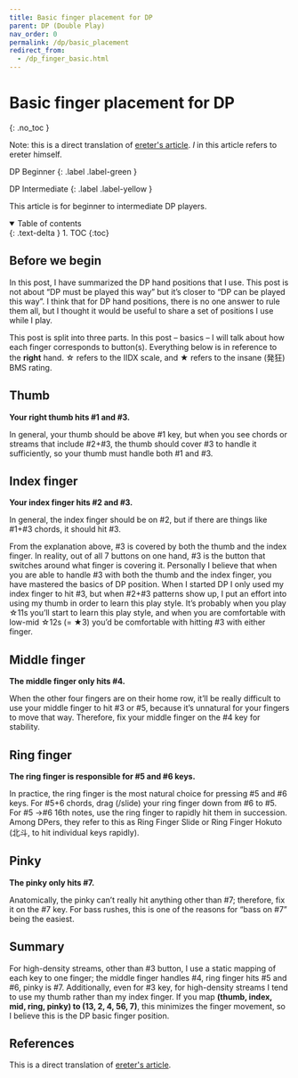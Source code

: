 ```yaml
---
title: Basic finger placement for DP
parent: DP (Double Play)
nav_order: 0
permalink: /dp/basic_placement
redirect_from:
  - /dp_finger_basic.html
---
```


# Basic finger placement for DP
{: .no_toc }

Note: this is a direct translation of [ereter's article](https://ereterblog.wordpress.com/2016/11/19/dp-%EC%86%90%EB%B0%B0%EC%B9%98-%EA%B8%B0%EB%B3%B8%ED%8E%B8/). *I* in this article refers to ereter himself.

DP Beginner
{: .label .label-green }

DP Intermediate
{: .label .label-yellow }

This article is for beginner to intermediate DP players.

<details open markdown="block">
  <summary>
    Table of contents
  </summary>
  {: .text-delta }
1. TOC
{:toc}
</details>

## Before we begin

In this post, I have summarized the DP hand positions that I use. This post is not about “DP must be played this way” but it’s closer to “DP can be played this way”. I think that for DP hand positions, there is no one answer to rule them all, but I thought it would be useful to share a set of positions I use while I play.

This post is split into three parts. In this post – basics – I will talk about how each finger corresponds to button(s). Everything below is in reference to the **right** hand. ☆ refers to the IIDX scale, and ★ refers to the insane (発狂) BMS rating.

## Thumb

**Your right thumb hits #1 and #3.**

In general, your thumb should be above #1 key, but when you see chords or streams that include #2+#3, the thumb should cover #3 to handle it sufficiently, so your thumb must handle both #1 and #3.

## Index finger

**Your index finger hits #2 and #3.**

In general, the index finger should be on #2, but if there are things like #1+#3 chords, it should hit #3.

From the explanation above, #3 is covered by both the thumb and the index finger. In reality, out of all 7 buttons on one hand, #3 is the button that switches around what finger is covering it. Personally I believe that when you are able to handle #3 with both the thumb and the index finger, you have mastered the basics of DP position. When I started DP I only used my index finger to hit #3, but when #2+#3 patterns show up, I put an effort into using my thumb in order to learn this play style. It’s probably when you play ☆11s you’ll start to learn this play style, and when you are comfortable with low-mid ☆12s (= ★3) you’d be comfortable with hitting #3 with either finger.

## Middle finger

**The middle finger only hits #4.**

When the other four fingers are on their home row, it’ll be really difficult to use your middle finger to hit #3 or #5, because it’s unnatural for your fingers to move that way. Therefore, fix your middle finger on the #4 key for stability.

## Ring finger

**The ring finger is responsible for #5 and #6 keys.**

In practice, the ring finger is the most natural choice for pressing #5 and #6 keys. For #5+6 chords, drag (/slide) your ring finger down from #6 to #5. For #5 ->#6 16th notes, use the ring finger to rapidly hit them in succession. Among DPers, they refer to this as Ring Finger Slide or Ring Finger Hokuto (北斗, to hit individual keys rapidly).

## Pinky

**The pinky only hits #7.**

Anatomically, the pinky can’t really hit anything other than #7; therefore, fix it on the #7 key. For bass rushes, this is one of the reasons for “bass on #7” being the easiest.

## Summary

For high-density streams, other than #3 button, I use a static mapping of each key to one finger; the middle finger handles #4, ring finger hits #5 and #6, pinky is #7. Additionally, even for #3 key, for high-density streams I tend to use my thumb rather than my index finger. If you map **(thumb, index, mid, ring, pinky) to (13, 2, 4, 56, 7)**, this minimizes the finger movement, so I believe this is the DP basic finger position.

## References

This is a direct translation of [ereter's article](https://ereterblog.wordpress.com/2016/11/19/dp-%EC%86%90%EB%B0%B0%EC%B9%98-%EA%B8%B0%EB%B3%B8%ED%8E%B8/).
